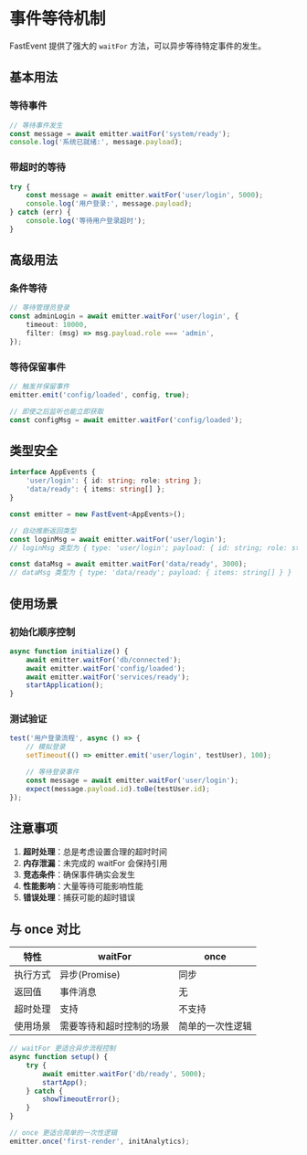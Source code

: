 # 事件等待机制

FastEvent 提供了强大的 `waitFor` 方法，可以异步等待特定事件的发生。

## 基本用法

### 等待事件

```typescript
// 等待事件发生
const message = await emitter.waitFor('system/ready');
console.log('系统已就绪:', message.payload);
```

### 带超时的等待

```typescript
try {
    const message = await emitter.waitFor('user/login', 5000);
    console.log('用户登录:', message.payload);
} catch (err) {
    console.log('等待用户登录超时');
}
```

## 高级用法

### 条件等待

```typescript
// 等待管理员登录
const adminLogin = await emitter.waitFor('user/login', {
    timeout: 10000,
    filter: (msg) => msg.payload.role === 'admin',
});
```

### 等待保留事件

```typescript
// 触发并保留事件
emitter.emit('config/loaded', config, true);

// 即使之后监听也能立即获取
const configMsg = await emitter.waitFor('config/loaded');
```

## 类型安全

```typescript
interface AppEvents {
    'user/login': { id: string; role: string };
    'data/ready': { items: string[] };
}

const emitter = new FastEvent<AppEvents>();

// 自动推断返回类型
const loginMsg = await emitter.waitFor('user/login');
// loginMsg 类型为 { type: 'user/login'; payload: { id: string; role: string } }

const dataMsg = await emitter.waitFor('data/ready', 3000);
// dataMsg 类型为 { type: 'data/ready'; payload: { items: string[] } }
```

## 使用场景

### 初始化顺序控制

```typescript
async function initialize() {
    await emitter.waitFor('db/connected');
    await emitter.waitFor('config/loaded');
    await emitter.waitFor('services/ready');
    startApplication();
}
```

### 测试验证

```typescript
test('用户登录流程', async () => {
    // 模拟登录
    setTimeout(() => emitter.emit('user/login', testUser), 100);

    // 等待登录事件
    const message = await emitter.waitFor('user/login');
    expect(message.payload.id).toBe(testUser.id);
});
```

## 注意事项

1. **超时处理**：总是考虑设置合理的超时时间
2. **内存泄漏**：未完成的 waitFor 会保持引用
3. **竞态条件**：确保事件确实会发生
4. **性能影响**：大量等待可能影响性能
5. **错误处理**：捕获可能的超时错误

## 与 once 对比

| 特性     | waitFor                  | once             |
| -------- | ------------------------ | ---------------- |
| 执行方式 | 异步(Promise)            | 同步             |
| 返回值   | 事件消息                 | 无               |
| 超时处理 | 支持                     | 不支持           |
| 使用场景 | 需要等待和超时控制的场景 | 简单的一次性逻辑 |

```typescript
// waitFor 更适合异步流程控制
async function setup() {
    try {
        await emitter.waitFor('db/ready', 5000);
        startApp();
    } catch {
        showTimeoutError();
    }
}

// once 更适合简单的一次性逻辑
emitter.once('first-render', initAnalytics);
```
